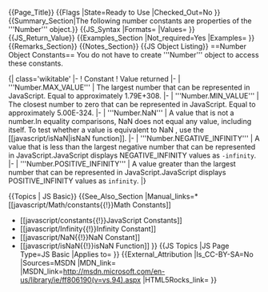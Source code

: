 {{Page_Title}}
{{Flags
|State=Ready to Use
|Checked_Out=No
}}
{{Summary_Section|The following number constants are properties of the '''Number''' object.}}
{{JS_Syntax
|Formats=
|Values=
}}
{{JS_Return_Value}}
{{Examples_Section
|Not_required=Yes
|Examples=
}}
{{Remarks_Section}}
{{Notes_Section}}
{{JS Object Listing}}
==Number Object Constants==
You do not have to create '''Number''' object to access these constants.

{| class='wikitable'
|-
! Constant
! Value returned
|-
| '''Number.MAX_VALUE'''
| The largest number that can be represented in JavaScript. Equal to approximately 1.79E+308.
|-
| '''Number.MIN_VALUE'''
| The closest number to zero that can be represented in JavaScript. Equal to approximately 5.00E-324.
|-
| '''Number.NaN'''
| A value that is not a number.In equality comparisons, NaN does not equal any value, including itself. To test whether a value is equivalent to NaN , use the [[javascript/isNaN|isNaN function]].
|-
| '''Number.NEGATIVE_INFINITY'''
| A value that is less than the largest negative number that can be represented in JavaScript.JavaScript displays NEGATIVE_INFINITY values as <code>-infinity</code>.
|-
| '''Number.POSITIVE_INFINITY'''
| A value greater than the largest number that can be represented in JavaScript.JavaScript displays POSITIVE_INFINITY values as <code>infinity</code>.
|}

{{Topics | JS Basic}}
{{See_Also_Section
|Manual_links=* [[javascript/Math/constants{{!}}Math Constants]]
* [[javascript/constants{{!}}JavaScript Constants]]
* [[javascript/Infinity{{!}}Infinity Constant]]
* [[javascript/NaN{{!}}NaN Constant]]
* [[javascript/isNaN{{!}}isNaN Function]]
}}
{{JS Topics
|JS Page Type=JS Basic
|Applies to=
}}
{{External_Attribution
|Is_CC-BY-SA=No
|Sources=MSDN
|MDN_link=
|MSDN_link=http://msdn.microsoft.com/en-us/library/ie/ff806190(v=vs.94).aspx
|HTML5Rocks_link=
}}